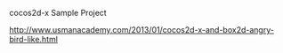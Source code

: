 cocos2d-x Sample Project


http://www.usmanacademy.com/2013/01/cocos2d-x-and-box2d-angry-bird-like.html